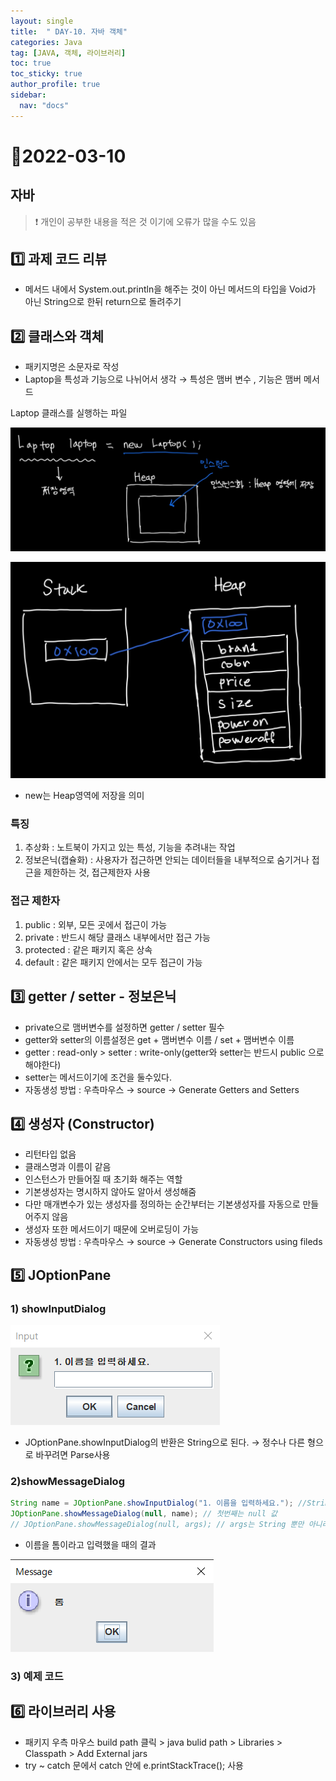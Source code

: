 ```yaml
---
layout: single
title:  " DAY-10. 자바 객체"
categories: Java
tag: [JAVA, 객체, 라이브러리]
toc: true
toc_sticky: true
author_profile: true
sidebar:
  nav: "docs"
---
```


# 📌2022-03-10

## 자바
<!--Quote-->

> ❗ 개인이 공부한 내용을 적은 것 이기에 오류가 많을 수도 있음


## **1️⃣ 과제 코드 리뷰**

- 메서드 내에서 System.out.println을 해주는 것이 아닌 메서드의 타입을 Void가 아닌 String으로 한뒤 return으로 돌려주기

## **2️⃣ 클래스와 객체**

<script src="https://gist.github.com/kimyeong96/72787bb62c19c7c619c301313dd1c9bb.js"></script>

- 패키지명은 소문자로 작성
- Laptop을 특성과 기능으로 나뉘어서 생각 → 특성은 맴버 변수 , 기능은 맴버 메서드



Laptop 클래스를 실행하는 파일

<script src="https://gist.github.com/kimyeong96/764d8e7158c80236c2096639ab76fa6a.js"></script>

<script src="https://gist.github.com/kimyeong96/005fa1cf1f377bf6d69163f1af32b635.js"></script>

![1.jpg](/assets/images/posts/2022-03-10/1.jpg)

![2.jpg](/assets/images/posts/2022-03-10/2.jpg)

- new는 Heap영역에 저장을 의미

### 특징

1. 추상화 : 노트북이 가지고 있는 특성, 기능을 추려내는 작업
2. 정보은닉(캡슐화) : 사용자가 접근하면 안되는 데이터들을 내부적으로 숨기거나 접근을 제한하는 것, 접근제한자 사용

### 접근 제한자

1. public : 외부, 모든 곳에서 접근이 가능
2. private : 반드시 해당 클래스 내부에서만 접근 가능
3. protected : 같은 패키지 혹은 상속
4. default : 같은 패키지 안에서는 모두 접근이 가능

## 3️⃣ getter / setter - 정보은닉
<script src="https://gist.github.com/kimyeong96/acdbe7a425aba7536fc251e35a29208a.js"></script>

- private으로 맴버변수를 설정하면 getter / setter 필수
- getter와 setter의 이름설정은 get + 맴버변수 이름 / set + 맴버변수 이름
- getter : read-only > setter : write-only(getter와 setter는 반드시 public 으로 해야한다)
- setter는 메서드이기에 조건을 둘수있다.
- 자동생성 방법 : 우측마우스 → source → Generate Getters and Setters

## 4️⃣ 생성자 (Constructor)

- 리턴타입 없음
- 클래스명과 이름이 같음
- 인스턴스가 만들어질 때 초기화 해주는 역할
- 기본생성자는 명시하지 않아도 알아서 생성해줌
- 다만 매개변수가 있는 생성자를 정의하는 순간부터는 기본생성자를 자동으로 만들어주지 않음
- 생성자 또한 메서드이기 때문에 오버로딩이 가능
- 자동생성 방법 : 우측마우스 → source → Generate Constructors using fileds

## 5️⃣ JOptionPane

### 1) showInputDialog

<script src="https://gist.github.com/kimyeong96/13a8238071be10b802d63effe3641a73.js"></script>

![3.png](/assets/images/posts/2022-03-10/3.png)

- JOptionPane.showInputDialog의 반환은 String으로 된다. → 정수나 다른 형으로 바꾸려면 Parse사용

### 2)showMessageDialog

```java
String name = JOptionPane.showInputDialog("1. 이름을 입력하세요."); //String으로 반환된다.
JOptionPane.showMessageDialog(null, name); // 첫번째는 null 값
// JOptionPane.showMessageDialog(null, args); // args는 String 뿐만 아니라 다른타입도 가능
```

- 이름을 톰이라고 입력했을 때의 결과

![4.png](/assets/images/posts/2022-03-10/4.png)

### 3) 예제 코드

<script src="https://gist.github.com/kimyeong96/67053f05374e2fb1aca005217e88bd5e.js"></script>

## 6️⃣ 라이브러리 사용

- 패키지 우측 마우스 build path 클릭 > java bulid path >  Libraries > Classpath > Add External jars
- try ~ catch 문에서 catch 안에 e.printStackTrace(); 사용